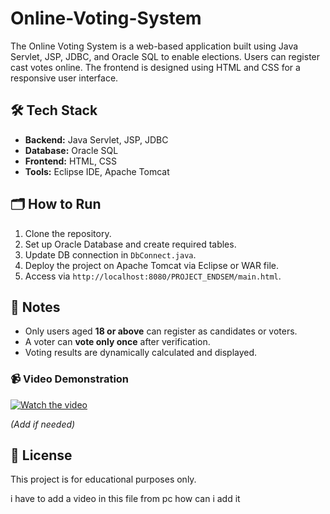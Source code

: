# Online-Voting-System
The Online Voting System is a web-based application built using Java Servlet, JSP, JDBC, and Oracle SQL to enable elections. Users can register cast votes online. The frontend is designed using HTML and CSS for a responsive user interface.


## 🛠️ Tech Stack

* **Backend:** Java Servlet, JSP, JDBC
* **Database:** Oracle SQL
* **Frontend:** HTML, CSS
* **Tools:** Eclipse IDE, Apache Tomcat

## 🗂️ How to Run

1. Clone the repository.
2. Set up Oracle Database and create required tables.
3. Update DB connection in `DbConnect.java`.
4. Deploy the project on Apache Tomcat via Eclipse or WAR file.
5. Access via `http://localhost:8080/PROJECT_ENDSEM/main.html`.

## 📌 Notes

* Only users aged **18 or above** can register as candidates or voters.
* A voter can **vote only once** after verification.
* Voting results are dynamically calculated and displayed.
### 📹 Video Demonstration

[![Watch the video](https://drive.google.com/file/d/1NIDNQGdKouc-2G4dflnHGxw4WO6E73Dv/view?usp=sharing)]([https://drive.google.com/file/d/your_video_id/view?usp=sharing](https://drive.google.com/file/d/1oPRg_CCmRR05hsFq53ztAg1WZrO2Qz3K/view?usp=sharing))

*(Add if needed)*

## 📜 License

This project is for educational purposes only.

i have to add a video in this file from pc how can i add it
